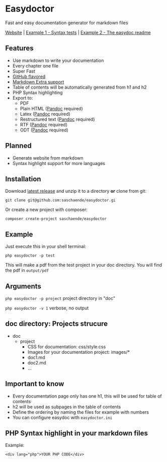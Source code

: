 # Easydoctor

Fast and easy documentation generator for markdown files

[Website](http://easydoctor.sascha-ende.de) | [Example 1 - Syntax tests](https://github.com/saschaende/easydoctor/raw/master/output/pdf/test.pdf)  | [Example 2 - The easydoc readme](https://github.com/saschaende/easydoctor/raw/master/output/pdf/easydoctor.pdf)

## Features

* Use markdown to write your documentation
* Every chapter one file
* Super Fast
* [GitHub flavored](https://help.github.com/articles/github-flavored-markdown)
* [Markdown Extra support](https://github.com/erusev/parsedown-extra)
* Table of contents will be automatically generated from h1 and h2
* PHP Syntax highlighting
* Export to:
    * PDF
    * Plain HTML ([Pandoc][1] required)
    * Latex ([Pandoc][1] required)
    * Restructured text ([Pandoc][1] required)
    * RTF ([Pandoc][1] required)
    * ODT ([Pandoc][1] required)

## Planned

* Generate website from markdown
* Syntax highlight support for more languages

## Installation

Download [latest release](https://github.com/saschaende/easydoctor/releases/latest) and unzip it to a directory **or** clone from git:

    git clone git@github.com:saschaende/easydoctor.gi
    
Or create a new project with composer:

    composer create-project saschaende/easydoctor

## Example

Just execute this in your shell terminal:

``` 
php easydoctor -p test
```

This will make a pdf from the test project in your doc directory. You will find the pdf in `output/pdf`

## Arguments

`php easydoctor -p project` project directory in "doc"

`php easydoctor -v 1` verbose, no output

## doc directory: Projects strucure

* doc
    * project
        * CSS for documentation: css/style.css
        * Images for your documentation project: images/*
        * doc1.md
        * doc2.md
        * ...
    
## Important to know

* Every documentation page only has one h1, this will be used for table of contents
* h2 will be used as subpages in the table of contents
* Define the ordering by naming the files for example with numbers
* You can configure easydoc with ``easydoctor.ini``

## PHP Syntax highlight in your markdown files

Example:

    <div lang="php">YOUR PHP CODE</div>
    
[1]: http://pandoc.org/  "Pandoc"